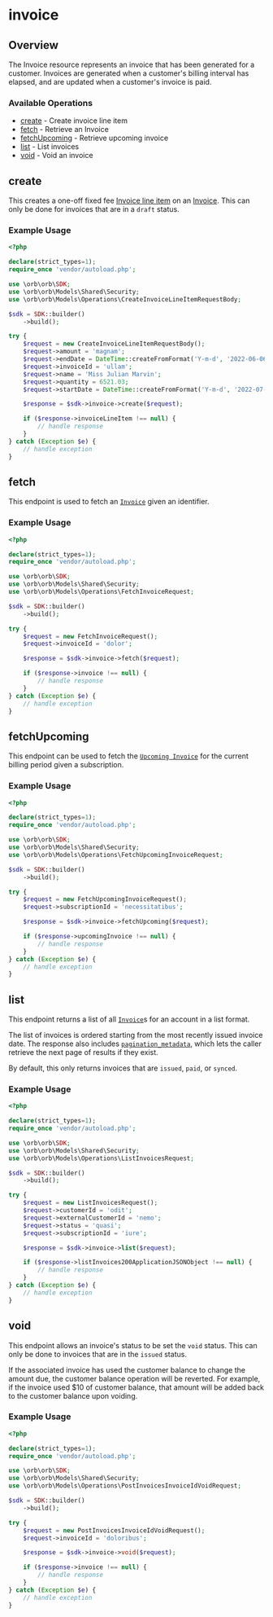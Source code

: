 # invoice

## Overview

The Invoice resource represents an invoice that has been generated for a customer. Invoices are generated when a customer's billing interval has elapsed, and are updated when a customer's invoice is paid.

### Available Operations

* [create](#create) - Create invoice line item
* [fetch](#fetch) - Retrieve an Invoice
* [fetchUpcoming](#fetchupcoming) - Retrieve upcoming invoice
* [list](#list) - List invoices
* [void](#void) - Void an invoice

## create

This creates a one-off fixed fee [Invoice line item](../reference/Orb-API.json/components/schemas/Invoice-line-item) on an [Invoice](../reference/Orb-API.json/components/schemas/Invoice). This can only be done for invoices that are in a `draft` status.

### Example Usage

```php
<?php

declare(strict_types=1);
require_once 'vendor/autoload.php';

use \orb\orb\SDK;
use \orb\orb\Models\Shared\Security;
use \orb\orb\Models\Operations\CreateInvoiceLineItemRequestBody;

$sdk = SDK::builder()
    ->build();

try {
    $request = new CreateInvoiceLineItemRequestBody();
    $request->amount = 'magnam';
    $request->endDate = DateTime::createFromFormat('Y-m-d', '2022-06-06');
    $request->invoiceId = 'ullam';
    $request->name = 'Miss Julian Marvin';
    $request->quantity = 6521.03;
    $request->startDate = DateTime::createFromFormat('Y-m-d', '2022-07-27');

    $response = $sdk->invoice->create($request);

    if ($response->invoiceLineItem !== null) {
        // handle response
    }
} catch (Exception $e) {
    // handle exception
}
```

## fetch

This endpoint is used to fetch an [`Invoice`](../reference/Orb-API.json/components/schemas/Invoice) given an identifier.

### Example Usage

```php
<?php

declare(strict_types=1);
require_once 'vendor/autoload.php';

use \orb\orb\SDK;
use \orb\orb\Models\Shared\Security;
use \orb\orb\Models\Operations\FetchInvoiceRequest;

$sdk = SDK::builder()
    ->build();

try {
    $request = new FetchInvoiceRequest();
    $request->invoiceId = 'dolor';

    $response = $sdk->invoice->fetch($request);

    if ($response->invoice !== null) {
        // handle response
    }
} catch (Exception $e) {
    // handle exception
}
```

## fetchUpcoming

This endpoint can be used to fetch the [`Upcoming Invoice`](../reference/Orb-API.json/components/schemas/UpcomingInvoice) for the current billing period given a subscription.

### Example Usage

```php
<?php

declare(strict_types=1);
require_once 'vendor/autoload.php';

use \orb\orb\SDK;
use \orb\orb\Models\Shared\Security;
use \orb\orb\Models\Operations\FetchUpcomingInvoiceRequest;

$sdk = SDK::builder()
    ->build();

try {
    $request = new FetchUpcomingInvoiceRequest();
    $request->subscriptionId = 'necessitatibus';

    $response = $sdk->invoice->fetchUpcoming($request);

    if ($response->upcomingInvoice !== null) {
        // handle response
    }
} catch (Exception $e) {
    // handle exception
}
```

## list

This endpoint returns a list of all [`Invoice`](../reference/Orb-API.json/components/schemas/Invoice)s for an account in a list format. 

The list of invoices is ordered starting from the most recently issued invoice date. The response also includes [`pagination_metadata`](../api/pagination), which lets the caller retrieve the next page of results if they exist.

By default, this only returns invoices that are `issued`, `paid`, or `synced`.

### Example Usage

```php
<?php

declare(strict_types=1);
require_once 'vendor/autoload.php';

use \orb\orb\SDK;
use \orb\orb\Models\Shared\Security;
use \orb\orb\Models\Operations\ListInvoicesRequest;

$sdk = SDK::builder()
    ->build();

try {
    $request = new ListInvoicesRequest();
    $request->customerId = 'odit';
    $request->externalCustomerId = 'nemo';
    $request->status = 'quasi';
    $request->subscriptionId = 'iure';

    $response = $sdk->invoice->list($request);

    if ($response->listInvoices200ApplicationJSONObject !== null) {
        // handle response
    }
} catch (Exception $e) {
    // handle exception
}
```

## void

This endpoint allows an invoice's status to be set the `void` status. This can only be done to invoices that are in the `issued` status.

If the associated invoice has used the customer balance to change the amount due, the customer balance operation will be reverted. For example, if the invoice used $10 of customer balance, that amount will be added back to the customer balance upon voiding.

### Example Usage

```php
<?php

declare(strict_types=1);
require_once 'vendor/autoload.php';

use \orb\orb\SDK;
use \orb\orb\Models\Shared\Security;
use \orb\orb\Models\Operations\PostInvoicesInvoiceIdVoidRequest;

$sdk = SDK::builder()
    ->build();

try {
    $request = new PostInvoicesInvoiceIdVoidRequest();
    $request->invoiceId = 'doloribus';

    $response = $sdk->invoice->void($request);

    if ($response->invoice !== null) {
        // handle response
    }
} catch (Exception $e) {
    // handle exception
}
```
